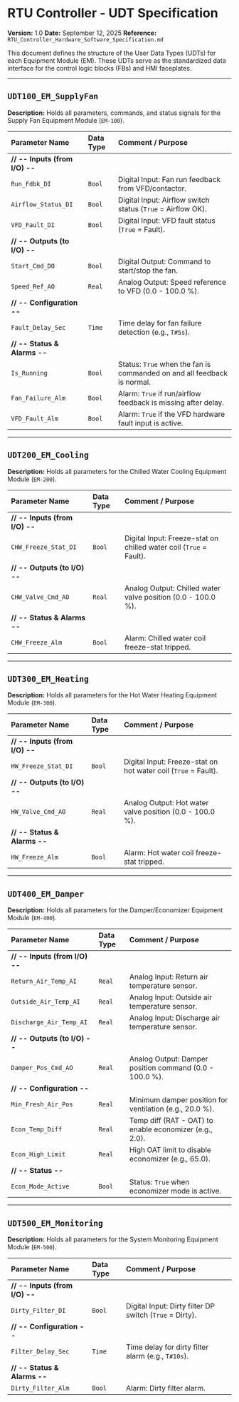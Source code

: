# RTU Controller - UDT Specification

**Version:** 1.0
**Date:** September 12, 2025
**Reference:** `RTU_Controller_Hardware_Software_Specification.md`

This document defines the structure of the User Data Types (UDTs) for each Equipment Module (EM). These UDTs serve as the standardized data interface for the control logic blocks (FBs) and HMI faceplates.

---

## `UDT100_EM_SupplyFan`

**Description:** Holds all parameters, commands, and status signals for the Supply Fan Equipment Module (`EM-100`).

| Parameter Name | Data Type | Comment / Purpose |
| :--- | :--- | :--- |
| **// -- Inputs (from I/O) --** | | |
| `Run_Fdbk_DI` | `Bool` | Digital Input: Fan run feedback from VFD/contactor. |
| `Airflow_Status_DI` | `Bool` | Digital Input: Airflow switch status (`True` = Airflow OK). |
| `VFD_Fault_DI` | `Bool` | Digital Input: VFD fault status (`True` = Fault). |
| **// -- Outputs (to I/O) --** | | |
| `Start_Cmd_DO` | `Bool` | Digital Output: Command to start/stop the fan. |
| `Speed_Ref_AO` | `Real` | Analog Output: Speed reference to VFD (0.0 - 100.0 %). |
| **// -- Configuration --** | | |
| `Fault_Delay_Sec` | `Time` | Time delay for fan failure detection (e.g., `T#5s`). |
| **// -- Status & Alarms --** | | |
| `Is_Running` | `Bool` | Status: `True` when the fan is commanded on and all feedback is normal. |
| `Fan_Failure_Alm` | `Bool` | Alarm: `True` if run/airflow feedback is missing after delay. |
| `VFD_Fault_Alm` | `Bool` | Alarm: `True` if the VFD hardware fault input is active. |

---

## `UDT200_EM_Cooling`

**Description:** Holds all parameters for the Chilled Water Cooling Equipment Module (`EM-200`).

| Parameter Name | Data Type | Comment / Purpose |
| :--- | :--- | :--- |
| **// -- Inputs (from I/O) --** | | |
| `CHW_Freeze_Stat_DI` | `Bool` | Digital Input: Freeze-stat on chilled water coil (`True` = Fault). |
| **// -- Outputs (to I/O) --** | | |
| `CHW_Valve_Cmd_AO`| `Real` | Analog Output: Chilled water valve position (0.0 - 100.0 %). |
| **// -- Status & Alarms --** | | |
| `CHW_Freeze_Alm`| `Bool` | Alarm: Chilled water coil freeze-stat tripped. |

---

## `UDT300_EM_Heating`

**Description:** Holds all parameters for the Hot Water Heating Equipment Module (`EM-300`).

| Parameter Name | Data Type | Comment / Purpose |
| :--- | :--- | :--- |
| **// -- Inputs (from I/O) --** | | |
| `HW_Freeze_Stat_DI` | `Bool` | Digital Input: Freeze-stat on hot water coil (`True` = Fault). |
| **// -- Outputs (to I/O) --** | | |
| `HW_Valve_Cmd_AO`| `Real` | Analog Output: Hot water valve position (0.0 - 100.0 %). |
| **// -- Status & Alarms --** | | |
| `HW_Freeze_Alm` | `Bool` | Alarm: Hot water coil freeze-stat tripped. |

---

## `UDT400_EM_Damper`

**Description:** Holds all parameters for the Damper/Economizer Equipment Module (`EM-400`).

| Parameter Name | Data Type | Comment / Purpose |
| :--- | :--- | :--- |
| **// -- Inputs (from I/O) --** | | |
| `Return_Air_Temp_AI`| `Real` | Analog Input: Return air temperature sensor. |
| `Outside_Air_Temp_AI`|`Real` | Analog Input: Outside air temperature sensor. |
| `Discharge_Air_Temp_AI`|`Real`| Analog Input: Discharge air temperature sensor. |
| **// -- Outputs (to I/O) --** | | |
| `Damper_Pos_Cmd_AO`| `Real` | Analog Output: Damper position command (0.0 - 100.0 %). |
| **// -- Configuration --** | | |
| `Min_Fresh_Air_Pos`| `Real` | Minimum damper position for ventilation (e.g., 20.0 %). |
| `Econ_Temp_Diff` | `Real` | Temp diff (RAT - OAT) to enable economizer (e.g., 2.0). |
| `Econ_High_Limit` | `Real` | High OAT limit to disable economizer (e.g., 65.0). |
| **// -- Status --** | | |
| `Econ_Mode_Active`| `Bool` | Status: `True` when economizer mode is active. |

---

## `UDT500_EM_Monitoring`

**Description:** Holds all parameters for the System Monitoring Equipment Module (`EM-500`).

| Parameter Name | Data Type | Comment / Purpose |
| :--- | :--- | :--- |
| **// -- Inputs (from I/O) --** | | |
| `Dirty_Filter_DI`| `Bool` | Digital Input: Dirty filter DP switch (`True` = Dirty). |
| **// -- Configuration --** | | |
| `Filter_Delay_Sec` | `Time` | Time delay for dirty filter alarm (e.g., `T#10s`). |
| **// -- Status & Alarms --** | | |
| `Dirty_Filter_Alm` | `Bool` | Alarm: Dirty filter alarm. |
